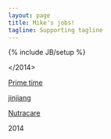```yaml
---
layout: page
title: Mike's jobs!
tagline: Supporting tagline
---
```

{% include JB/setup %}

\</2014>

[Prime time](/primeTime)

[jinjiang](/jinjiang/carve/html/)

[Nutracare](/nutracarelife/build/home-slider-sticky-navbar.html)

2014